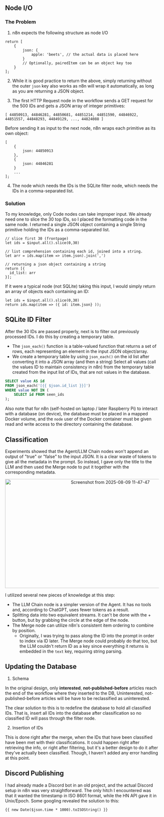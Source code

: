 ## Node I/O

### The Problem

1. n8n expects the following structure as node I/O

```JS
return [
	{
		json: {
			apple: 'beets', // the actual data is placed here
		}
		// Optionally, pairedItem can be an object key too
	}
];
```

2. While it is good practice to return the above, simply returning without the outer `json` key also works as n8n will wrap it automatically, as long as you are returning a JSON object.


3. The first HTTP Request node in the workflow sends a GET request for the 500 IDs and gets a JSON array of integer primitives:

```
[ 44850913, 44846281, 44850681, 44851214, 44851590, 44846922, 44851557, 44848293, 44849129, ..., 44824088 ]
```

Before sending it as input to the next node, n8n wraps each primitive as its own object:

```JS
[
	{
		json: 44850913
	},
	{
		json: 44846281
	}
	...
];
```

4. The node which needs the IDs is the SQLite filter node, which needs the IDs in a comma-separated list.

### Solution

To my knowledge, only Code nodes can take improper input. We already need one to slice the 30 top IDs, so I placed the formatting code in the same node. I returned a single JSON object containing a single String primitive holding the IDs as a comma-separated list.

```JS
// slice first 30 (frontpage)
let ids = $input.all().slice(0,30)

// list comprehension containing each id, joined into a string. 
let arr = ids.map(item => item.json).join(',')

// returning a json object containing a string
return [{
  id_list: arr
}];
```

If it were a typical node (not SQLite) taking this input, I would simply return an array of objects each containing an ID:

```JS
let ids = $input.all().slice(0,30)
return ids.map(item => ({ id: item.json} ));
```

## SQLite ID Filter
After the 30 IDs are passed properly, next is to filter out previously processed IDs. I do this by creating a temporary table. 
- The `json_each()` function is a table-valued function that returns a set of rows, each representing an element in the input JSON object/array.
- We create a temporary table by using `json_each()` on the id list after converting it into a JSON array (and then a string)
Select all values (call the values ID to maintain consistency in n8n) from the temporary table created from the input list of IDs, that are not values in the database.

```SQL
SELECT value AS id
FROM json_each('[{{ $json.id_list }}]')
WHERE value NOT IN (
    SELECT id FROM seen_ids
);
```

Also note that for n8n (self-hosted on laptop / later Raspberry Pi) to interact with a database (on device), the database must be placed in a mapped Docker volume, and the `node` user of the Docker container must be given read and write access to the directory containing the database.

## Classification
Experiments showed that the Agent/LLM Chain nodes won't append an output of "true" or "false" to the input JSON. It is a clear waste of tokens to give all the metadata in the prompt. So instead, I gave only the title to the LLM and then used the Merge node to put it together with the corresponding metadata.

<p align=center>
<img width="673" height="357" alt="Screenshot from 2025-08-09 11-47-47" src="https://github.com/user-attachments/assets/18e46ba7-0744-4a3f-b5c0-1a41f0b2bc52" />
</p>

I utilized several new pieces of knowledge at this step:
- The LLM Chain node is a simpler version of the Agent. It has no tools and, according to ChatGPT, uses fewer tokens as a result.
- Splitting data into two equivalent streams. It can't be done with the + button, but by grabbing the circle at the edge of the node.
- The Merge node can utilize n8n's consistent item ordering to combine by position.
	- Originally, I was trying to pass along the ID into the prompt in order to index via ID later. The Merge node could probably do that too, but the LLM couldn't return ID as a key since everything it returns is embedded in the `text` key, requiring string parsing.

## Updating the Database

1. Schema

In the original design, only **interested**, **not-published-before** articles reach the end of the workflow where they inserted to the DB, Uninterested, not-published-before articles will be have to be reclassified as uninterested.

The clear solution to this is to redefine the database to hold all classified IDs. That is, insert all IDs into the database after classification so no classified ID will pass through the filter node.

2. Insertion of IDs

This is done right after the merge, when the IDs that have been classified have been met with their classifications. It could happen right after retrieving the info, or right after filtering, but it's a better design to do it after they've actually been classified. Though, I haven't added any error handling at this point.

## Discord Publishing
I had already made a Discord bot in an old project, and the actual Discord setup in n8n was very straightforward. The only hitch I encountered was that it wanted the timestamp in ISO 8601 format, while the HN API gave it in Unix/Epoch. Some googling revealed the solution to this:
```JS
{{ new Date($json.time * 1000).toISOString() }}
```
